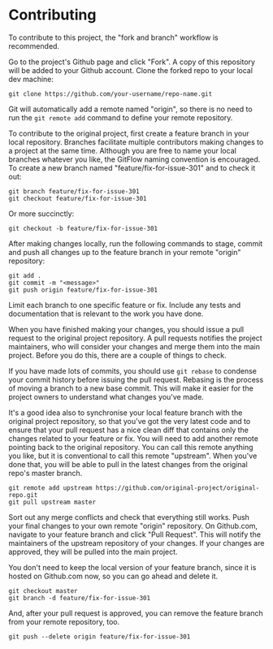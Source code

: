 # Contributing

To contribute to this project, the "fork and branch" workflow is recommended.

Go to the project's Github page and click "Fork". A copy of this repository will be added to your Github account. Clone the forked repo to your local dev machine:

    git clone https://github.com/your-username/repo-name.git

Git will automatically add a remote named "origin", so there is no need to run the `git remote add` command to define your remote repository.

To contribute to the original project, first create a feature branch in your local repository. Branches facilitate multiple contributors making changes to a project at the same time. Although you are free to name your local branches whatever you like, the GitFlow naming convention is encouraged. To create a new branch named "feature/fix-for-issue-301" and to check it out:

    git branch feature/fix-for-issue-301
    git checkout feature/fix-for-issue-301

Or more succinctly:

    git checkout -b feature/fix-for-issue-301

After making changes locally, run the following commands to stage, commit and push all changes up to the feature branch in your remote "origin" repository:

    git add .
    git commit -m "<message>"
    git push origin feature/fix-for-issue-301

Limit each branch to one specific feature or fix. Include any tests and documentation that is relevant to the work you have done.

When you have finished making your changes, you should issue a pull request to the original project repository. A pull requests notifies the project maintainers, who will consider your changes and merge them into the main project. Before you do this, there are a couple of things to check.

If you have made lots of commits, you should use `git rebase` to condense your commit history before issuing the pull request. Rebasing is the process of moving a branch to a new base commit. This will make it easier for the project owners to understand what changes you've made.

It's a good idea also to synchronise your local feature branch with the original project repository, so that you've got the very latest code and to ensure that your pull request has a nice clean diff that contains only the changes related to your feature or fix. You will need to add another remote pointing back to the original repository. You can call this remote anything you like, but it is conventional to call this remote "upstream". When you've done that, you will be able to pull in the latest changes from the original repo's master branch.

    git remote add upstream https://github.com/original-project/original-repo.git
    git pull upstream master

Sort out any merge conflicts and check that everything still works. Push your final changes to your own remote "origin" repository. On Github.com, navigate to your feature branch and click "Pull Request". This will notify the maintainers of the upstream repository of your changes. If your changes are approved, they will be pulled into the main project.

You don't need to keep the local version of your feature branch, since it is hosted on Github.com now, so you can go ahead and delete it.

    git checkout master
    git branch -d feature/fix-for-issue-301

And, after your pull request is approved, you can remove the feature branch from your remote repository, too.

    git push --delete origin feature/fix-for-issue-301
